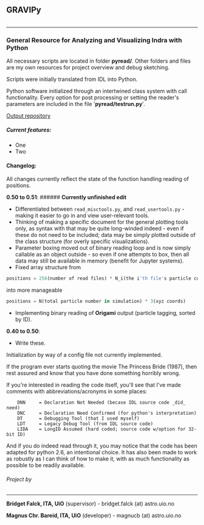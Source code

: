 ## **GRAVIPy**
###### 
------

### **G**eneral **R**esource for **A**nalyzing and **V**isualizing **I**ndra with **P**ython

All necessary scripts are located in folder **pyread/**.
Other folders and files are my own resources for project overview and debug
sketching.

Scripts were initially translated from IDL into Python.

Python software initialized through an intertwined class system with call 
functionality.
Every option for post processing or setting the reader's parameters are 
included in the file '**pyread/testrun.py**'.

[Output repository](https://github.uio.no/magnucb/output_gravipy)

##### Current features:
* One
* Two

#### Changelog:

All changes currently reflect the state of the function handling reading of positions.

**0.50 to 0.51**: ###### **Currently unfinished edit**
* Differentiated between `read_misctools.py`, and `read_usertools.py` - making it easier to go in and view user-relevant tools.
* Thinking of making a specific document for the general plotting tools only, as syntax with that may be quite long-winded indeed - even if these do not need to be included; data may be simply plotted outside of the class structure (for overly specific visualizations).
* Parameter boxing moved out of binary reading loop and is now simply callable as an object outside - so even if one attempts to box, then all data may still be available in memory (benefit for Jupyter systems).
* Fixed array structure from 
```python
positions = 256(number of read files) * N_i(the i'th file's particle count) * 3(xyz coords)
```
into more manageable
```python
positions = N(total particle number in simulation) * 3(xyz coords)
```
* Implementing binary reading of **Origami** output (particle tagging, sorted by ID).

**0.40 to 0.50**:
* Write these.

Initialization by way of a config file not currently implemented.

If the program ever starts quoting the movie The Princess Bride (1987),
then rest assured and know that you have done something horribly wrong.

If you're interested in reading the code itself, you'll see that I've made
comments with abbreviations/acronyms in some places:
```
    DNN     = Declaration Not Needed (becase IDL source code _did_ need)
    DNC     = Declaration Need Confirmed (for python's interpretation)
    DT      = Debugging Tool (that I used myself)
    LDT     = Legacy Debug Tool (from IDL source code)
    LIDA    = LongID Assumed (hard coded; source code w/option for 32-bit ID)
```

And if you do indeed read through it, you may notice that the code has been
adapted for python 2.6, an intentional choice. It has also been made to work
as robustly as I can think of how to make it, with as much functionality as 
possible to be readily available.

###### Project by
------
**Bridget Falck, ITA, UiO**      (supervisor) - bridget.falck (at) astro.uio.no

**Magnus Chr. Bareid, ITA, UiO** (developer)  - magnucb (at) astro.uio.no